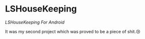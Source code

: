 # LSHouseKeeping
_LSHouseKeeping For Android_

It was my second project which was proved to be a piece of shit.😢
